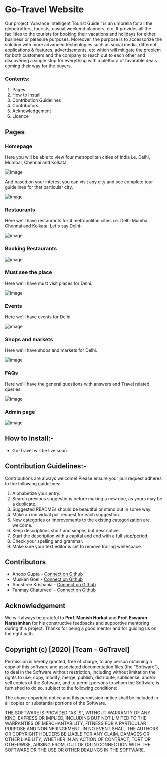 # Go-Travel Website
Our project “Advance Intelligent Tourist Guide'' is an umbrella for all the globetrotters, tourists, casual weekend planners, etc. It provides all the facilities to the tourists for booking their vacations and holidays for either business or pleasure purposes. Moreover, the purpose is to accessorize the solution with more advanced technologies such as social media, different applications & features, advertisements, etc which will mitigate the problem for both customers and the company to reach out to each other and discovering a single stop for everything with a plethora of favorable deals coming their way for the buyers.

### Contents:
1. Pages
2. How to Install
3. Contribution Guidelines
4. Contributors
5. Acknowledgement
6. Licence

## Pages
### Homepage
Here you will be able to view four metropolitan cities of India i.e. Delhi, Mumbai, Chennai and Kolkata.

![image](https://user-images.githubusercontent.com/42812907/118974810-ded71980-b990-11eb-9d40-66eeb76400b0.png)

And based on your interest you can visit any city and see complete tour guidelines for that particular city.

![image](https://user-images.githubusercontent.com/42812907/118974931-075f1380-b991-11eb-95b3-54b580623bf2.png)

### Restaurants
Here we'll have restaurants for 4 metropolitan cities i.e. Delhi Mumbai, Chennai and Kolkata. Let's say Delhi-

![image](https://user-images.githubusercontent.com/42812907/118975022-23fb4b80-b991-11eb-9819-af9da639cf4b.png)

### Booking Restaurants

![image](https://user-images.githubusercontent.com/42812907/118975525-b7cd1780-b991-11eb-86b3-063924c7e0aa.png)

### Must see the place
Here we'll have must visit places for Delhi.

![image](https://user-images.githubusercontent.com/42812907/118975297-7fc5d480-b991-11eb-9241-16d643163804.png)

### Events
Here we'll have events for Delhi.

![image](https://user-images.githubusercontent.com/42812907/118975324-87857900-b991-11eb-8d95-ef1877dd813c.png)

### Shops and markets
Here we'll have shops and markets for Delhi.

![image](https://user-images.githubusercontent.com/42812907/118975365-910ee100-b991-11eb-9755-509ce01c89f0.png)

### FAQs
Here we'll have the general questions with answers and Travel related queries.

![image](https://user-images.githubusercontent.com/42812907/118975396-9b30df80-b991-11eb-9b43-3d9b451a296d.png)

### Admin page

![image](https://user-images.githubusercontent.com/42812907/118975647-db905d80-b991-11eb-94ae-4dd11dab5d87.png)


## How to Install:-
- Go-Travel will be live soon. 

## Contribution Guidelines:-
Contributions are always welcome! Please ensure your pull request adheres to the following guidelines:
   1. Alphabetize your entry.
   2. Search previous suggestions before making a new one, as yours may be a duplicate.
   3. Suggested READMEs should be beautiful or stand out in some way.
   4. Make an individual pull request for each suggestion.
   5. New categories or improvements to the existing categorization are welcome.
   6. Keep descriptions short and simple, but descriptive.
   7. Start the description with a capital and end with a full stop/period.
   8. Check your spelling and grammar.
   9. Make sure your text editor is set to remove trailing whitespace.
 
## Contributors
- Anoop Gupta - [Connect on Github](https://github.com/Anoop01234)
- Muskan Goel - [Connect on Github](https://github.com/muskan-goel)
- Anushree Krishania - [Connect on Github](https://github.com/anu180)
- Tanmay Chaturvedi - [Connect on Github](https://github.com/CreamDePie)


## Acknowledgement
We will always be grateful to <b>Prof. Manish Hurkat</b> and <b>Prof. Eswaran Narasimhan</b>  for his constructive feedbacks and supportive mentoring during this project. Thanks for being a good mentor and for guiding us on the right path.

## Copyright (c) [2020] [Team - GoTravel]

Permission is hereby granted, free of charge, to any person obtaining a copy
of this software and associated documentation files (the "Software"), to deal
in the Software without restriction, including without limitation the rights
to use, copy, modify, merge, publish, distribute, sublicense, and/or sell
copies of the Software, and to permit persons to whom the Software is
furnished to do so, subject to the following conditions:

The above copyright notice and this permission notice shall be included in all
copies or substantial portions of the Software.

THE SOFTWARE IS PROVIDED "AS IS", WITHOUT WARRANTY OF ANY KIND, EXPRESS OR
IMPLIED, INCLUDING BUT NOT LIMITED TO THE WARRANTIES OF MERCHANTABILITY,
FITNESS FOR A PARTICULAR PURPOSE AND NONINFRINGEMENT. IN NO EVENT SHALL THE
AUTHORS OR COPYRIGHT HOLDERS BE LIABLE FOR ANY CLAIM, DAMAGES OR OTHER
LIABILITY, WHETHER IN AN ACTION OF CONTRACT, TORT OR OTHERWISE, ARISING FROM,
OUT OF OR IN CONNECTION WITH THE SOFTWARE OR THE USE OR OTHER DEALINGS IN THE
SOFTWARE.
